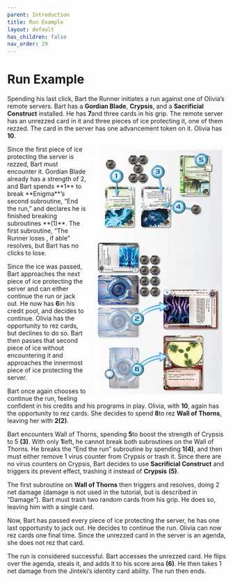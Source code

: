 ```yaml
---
parent: Introduction
title: Run Example
layout: default
has_children: false
nav_order: 29
---
```

# Run Example

Spending his last click, Bart the Runner initiates a run against one of Olivia’s remote servers. Bart has a **Gordian Blade**, **Crypsis**, and a **Sacrificial Construct** installed. He has<span class="red-font"> **7**</span><span class="nic-red credit"></span>and three cards in his grip. The remote server has an unrezzed card in it and three pieces of ice protecting it, one of them rezzed. The card in the server has one advancement token on it. Olivia has<span class="red-font"> **10**</span><span class="nic-red credit"></span>.

<div style="float: right; margin: 10px;">
    <img src="/assets/images/introduction/runners_turn/run-example.jpg" alt="Image" />
</div>
Since the first piece of ice protecting the server is rezzed, Bart must encounter it. Gordian Blade already has a strength of 2, and Bart spends<span class="red-font"> **1**</span><span class="nic-red credit"></span> to break **Enigma**’s second subroutine, “End the run,” and declares he is finished breaking subroutines <span class="blue-font">**(1)**</span>. The first subroutine, “The Runner loses <span class="nic-red click"></span>, if able” resolves, but Bart has no clicks to lose.

Since the ice was passed, Bart approaches the next piece of ice protecting the server and can either continue the run or jack out. He now has<span class="red-font"> **6**</span><span class="nic-red credit"></span>in his credit pool, and decides to continue. Olivia has
the opportunity to rez cards, but declines to do so. Bart then passes that second piece of ice without encountering it and approaches the innermost piece of ice protecting the server.

Bart once again chooses to continue the run, feeling confident in his credits and his programs in play. Olivia, with<span class="red-font"> **10**</span><span class="nic-red credit"></span>, again has the opportunity to rez cards. She decides to spend<span class="red-font"> **8**</span><span class="nic-red credit"></span>to rez **Wall of Thorns**, leaving her with<span class="red-font"> **2**</span><span class="nic-red credit"></span><span class="blue-font">**(2)**</span>.

Bart encounters Wall of Thorns, spending<span class="red-font"> **5**</span><span class="nic-red credit"></span>to boost the strength of Crypsis to 5 <span class="blue-font">**(3)**</span>. With only<span class="red-font"> **1**</span><span class="nic-red credit"></span>left, he cannot break both subroutines on the Wall of Thorns. He breaks the “End the run” subroutine by spending<span class="red-font"> **1**</span><span class="nic-red credit"></span><span class="blue-font">**(4)**</span>, and then must either remove 1 virus counter from Crypsis or trash it. Since there are no virus counters on Crypsis, Bart decides to use **Sacrificial Construct** and triggers its prevent effect, trashing it instead of **Crypsis** <span class="blue-font">**(5)**</span>.

The first subroutine on **Wall of Thorns** then triggers and resolves, doing 2 net damage (damage is not used in the tutorial, but is described in “Damage”). Bart must trash two random cards from his grip. He does so, leaving him with a single card.

Now, Bart has passed every piece of ice protecting the server, he has one last opportunity to jack out. He decides to continue the run. Olivia can now rez cards one final time. Since the unrezzed card in the server is an agenda, she does not rez that card.

The run is considered successful. Bart accesses the unrezzed card. He flips over the agenda, steals it, and adds it to his score area <span class="blue-font">**(6)**</span>. He then takes 1 net damage from the Jinteki’s identity card ability. The run then ends.
